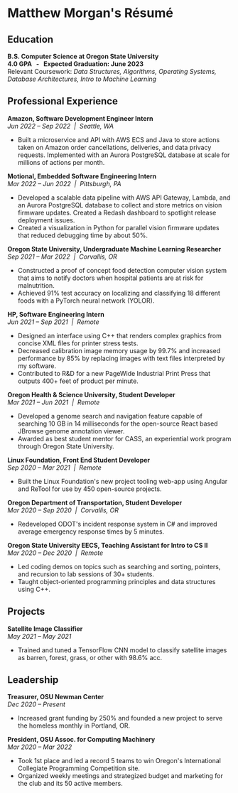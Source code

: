 # Matthew Morgan's Résumé

## Education

**B.S. Computer Science at Oregon State University**<br>
**4.0 GPA &nbsp; - &nbsp; Expected Graduation: June 2023**<br>
Relevant Coursework: *Data Structures, Algorithms, Operating Systems, Database Architectures, Intro to Machine Learning*

## Professional Experience

**Amazon, Software Development Engineer Intern**<br>
*Jun 2022 – Sep 2022 &nbsp;|&nbsp; Seattle, WA*<br>
- Built a microservice and API with AWS ECS and Java to store actions taken on Amazon order cancellations, deliveries, and data privacy requests. Implemented with an Aurora PostgreSQL database at scale for millions of actions per month.

**Motional, Embedded Software Engineering Intern**<br>
*Mar 2022 – Jun 2022 &nbsp;|&nbsp; Pittsburgh, PA*<br>
- Developed a scalable data pipeline with AWS API Gateway, Lambda, and an Aurora PostgreSQL database to collect and store metrics on vision firmware updates. Created a Redash dashboard to spotlight release deployment issues.
- Created a visualization in Python for parallel vision firmware updates that reduced debugging time by about 50%.

**Oregon State University, Undergraduate Machine Learning Researcher**<br>
*Sep 2021 – Mar 2022 &nbsp;|&nbsp; Corvallis, OR*<br>
- Constructed a proof of concept food detection computer vision system that aims to notify doctors when hospital patients are at risk for malnutrition.
- Achieved 91% test accuracy on localizing and classifying 18 different foods with a PyTorch neural network (YOLOR).

**HP, Software Engineering Intern**<br>
*Jun 2021 – Sep 2021 &nbsp;|&nbsp; Remote*
- Designed an interface using C++ that renders complex graphics from concise XML files for printer stress tests.
- Decreased calibration image memory usage by 99.7% and increased performance by 85% by replacing images with text files interpreted by my software.
- Contributed to R&D for a new PageWide Industrial Print Press that outputs 400+ feet of product per minute.


**Oregon Health & Science University, Student Developer**<br>
*Mar 2021 – Jun 2021 &nbsp;|&nbsp; Remote*
- Developed a genome search and navigation feature capable of searching 10 GB in 14 milliseconds for the open-source React based JBrowse genome annotation viewer.
- Awarded as best student mentor for CASS, an experiential work program through Oregon State University.


**Linux Foundation, Front End Student Developer**<br>
*Sep 2020 – Mar 2021 &nbsp;|&nbsp; Remote*
- Built the Linux Foundation's new project tooling web-app using Angular and ReTool for use by 450 open-source projects.


**Oregon Department of Transportation, Student Developer**<br>
*Mar 2020 – Sep 2020 &nbsp;|&nbsp; Corvallis, OR*
- Redeveloped ODOT's incident response system in C# and improved average emergency response times by 5 minutes.


**Oregon State University EECS, Teaching Assistant for Intro to CS II**<br>
*Mar 2020 – Dec 2020 &nbsp;|&nbsp; Remote*
- Led coding demos on topics such as searching and sorting, pointers, and recursion to lab sessions of 30+ students.
- Taught object-oriented programming principles and data structures using C++.



## Projects
**Satellite Image Classifier**<br>
*May 2021 – May 2021*
- Trained and tuned a TensorFlow CNN model to classify satellite images as barren, forest, grass, or other with 98.6% acc.


## Leadership

**Treasurer, OSU Newman Center**<br>
*Dec 2020 – Present*
- Increased grant funding by 250% and founded a new project to serve the homeless monthly in Portland, OR.

**President, OSU Assoc. for Computing Machinery**<br>
*Mar 2020 – Mar 2022*
- Took 1st place and led a record 5 teams to win Oregon's International Collegiate Programming Competition site.
- Organized weekly meetings and strategized budget and marketing for the club and its 50 active members.

